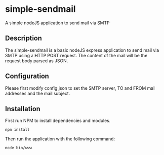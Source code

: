 # simple-sendmail
A simple nodeJS application to send mail via SMTP

## Description
The simple-sendmail is a basic nodeJS express application to send mail via SMTP using a HTTP POST request.
The content of the mail will be the request body parsed as JSON.

## Configuration
Please first modify config.json to set the SMTP server, TO and FROM mail addresses and the mail subject.

## Installation
First run NPM to install dependencies and modules.

```
npm install
```

Then run the application with the following command:

```
node bin/www
```